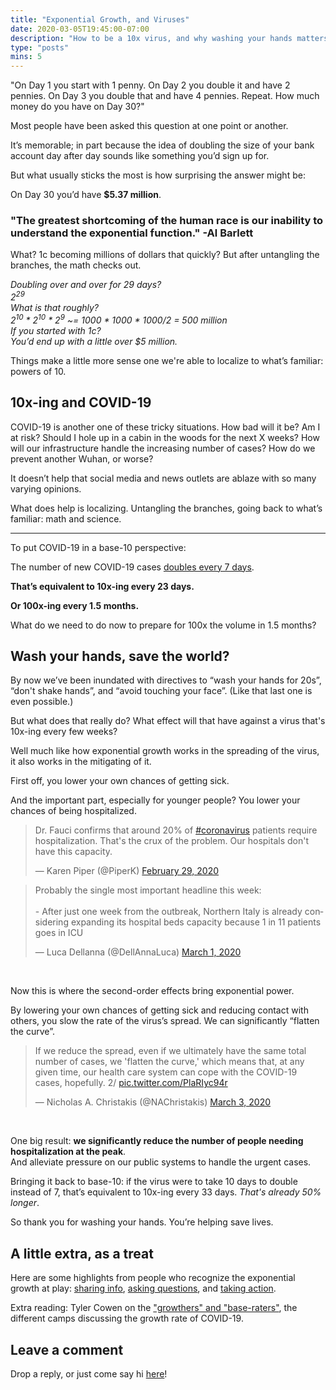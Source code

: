 ```yaml
---
title: "Exponential Growth, and Viruses"
date: 2020-03-05T19:45:00-07:00
description: "How to be a 10x virus, and why washing your hands matters..."
type: "posts"
mins: 5
---
```


"On Day 1 you start with 1 penny.  On Day 2 you double it and have 2 pennies.  On Day 3 you double that and have 4 pennies.  Repeat.  How much money do you have on Day 30?"

Most people have been asked this question at one point or another. 

It’s memorable; in part because the idea of doubling the size of your bank account day after day sounds like something you’d sign up for.  

But what usually sticks the most is how surprising the answer might be:

On Day 30 you’d have **$5.37 million**.  

### "The greatest shortcoming of the human race is our inability to understand the exponential function." -Al Barlett

What?  1c becoming millions of dollars that quickly?  But after untangling the branches, the math checks out.

_Doubling over and over for 29 days?_  
_2<sup>29</sup>_  
_What is that roughly?_  
_2<sup>10</sup> * 2<sup>10</sup> * 2<sup>9</sup> ~= 1000 * 1000 * 1000/2 = 500 million_  
_If you started with 1c?_  
_You’d end up with a little over $5 million._  

Things make a little more sense one we're able to localize to what’s familiar: powers of 10.  

## 10x-ing and COVID-19
COVID-19 is another one of these tricky situations.  How bad will it be?  Am I at risk?  Should I hole up in a cabin in the woods for the next X weeks?  How will our infrastructure handle the increasing number of cases?  How do we prevent another Wuhan, or worse?

It doesn’t help that social media and news outlets are ablaze with so many varying opinions.  

What does help is localizing.  Untangling the branches, going back to what’s familiar: math and science.

<hr>

To put COVID-19 in a base-10 perspective:

The number of new COVID-19 cases [doubles every 7 days](https://twitter.com/trvrb/status/1234401547364122625).

**That’s equivalent to 10x-ing every 23 days.**

**Or 100x-ing every 1.5 months.**

What do we need to do now to prepare for 100x the volume in 1.5 months?

## Wash your hands, save the world?
By now we’ve been inundated with directives to “wash your hands for 20s”, “don't shake hands”, and “avoid touching your face”.  (Like that last one is even possible.)

But what does that really do?  What effect will that have against a virus that's 10x-ing every few weeks?

Well much like how exponential growth works in the spreading of the virus, it also works in the mitigating of it.

First off, you lower your own chances of getting sick.

And the important part, especially for younger people? You lower your chances of being hospitalized.

<blockquote class="twitter-tweet"><p lang="en" dir="ltr">Dr. Fauci confirms that around 20% of <a href="https://twitter.com/hashtag/coronavirus?src=hash&amp;ref_src=twsrc%5Etfw">#coronavirus</a> patients require hospitalization. That&#39;s the crux of the problem. Our hospitals don&#39;t have this capacity.</p>&mdash; Karen Piper (@PiperK) <a href="https://twitter.com/PiperK/status/1233846607419977728?ref_src=twsrc%5Etfw">February 29, 2020</a></blockquote> <script async src="https://platform.twitter.com/widgets.js" charset="utf-8"></script>

<blockquote class="twitter-tweet"><p lang="en" dir="ltr">Probably the single most important headline this week:<br><br>- After just one week from the outbreak, Northern Italy is already considering expanding its hospital beds capacity because 1 in 11 patients goes in ICU</p>&mdash; Luca Dellanna (@DellAnnaLuca) <a href="https://twitter.com/DellAnnaLuca/status/1233938781616521216?ref_src=twsrc%5Etfw">March 1, 2020</a></blockquote> <script async src="https://platform.twitter.com/widgets.js" charset="utf-8"></script>

<br>

Now this is where the second-order effects bring exponential power.

By lowering your own chances of getting sick and reducing contact with others, you slow the rate of the virus’s spread.  We can significantly “flatten the curve”.

<blockquote class="twitter-tweet"><p lang="en" dir="ltr">If we reduce the spread, even if we ultimately have the same total number of cases, we &#39;flatten the curve,&#39; which means that, at any given time, our health care system can cope with the COVID-19 cases, hopefully. 2/ <a href="https://t.co/PlaRIyc94r">pic.twitter.com/PlaRIyc94r</a></p>&mdash; Nicholas A. Christakis (@NAChristakis) <a href="https://twitter.com/NAChristakis/status/1234815826345197568?ref_src=twsrc%5Etfw">March 3, 2020</a></blockquote> <script async src="https://platform.twitter.com/widgets.js" charset="utf-8"></script>

<br>

One big result: **we significantly reduce the number of people needing hospitalization at the peak**.  
And alleviate pressure on our public systems to handle the urgent cases.

Bringing it back to base-10: if the virus were to take 10 days to double instead of 7, that’s equivalent to 10x-ing every 33 days.  _That's already 50% longer_.

So thank you for washing your hands.  You’re helping save lives.

## A little extra, as a treat
Here are some highlights from people who recognize the exponential growth at play: [sharing info](https://twitter.com/balajis/status/1235061303334625280), [asking questions](https://twitter.com/diviacaroline/status/1234316133060116481), and [taking action](https://twitter.com/Seattle2019nCov/status/1235359313171898370).

Extra reading: Tyler Cowen on the ["growthers" and "base-raters"](https://www.bloomberg.com/opinion/articles/2020-03-03/how-fast-will-the-new-coronavirus-spread-two-sides-of-the-debate), the different camps discussing the growth rate of COVID-19.

## Leave a comment
Drop a reply, or just come say hi [here](https://twitter.com/billyisyoung/status/1235775930385252355)!
